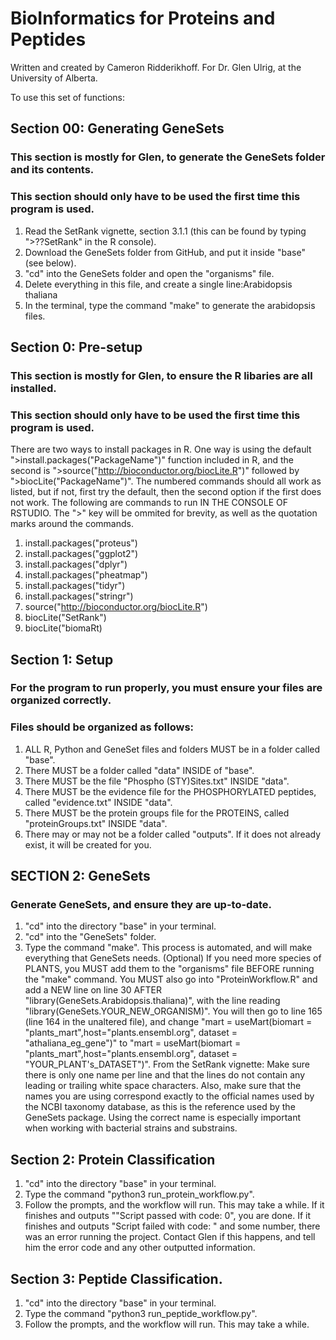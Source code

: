 # BioInformatics for Proteins and Peptides
Written and created by Cameron Ridderikhoff.
For Dr. Glen Ulrig, at the University of Alberta.

To use this set of functions:

## Section 00: Generating GeneSets
### This section is mostly for Glen, to generate the GeneSets folder and its contents.
### This section should only have to be used the first time this program is used.
1. Read the SetRank vignette, section 3.1.1 (this can be found by typing ">??SetRank" in the R console).
2. Download the GeneSets folder from GitHub, and put it inside "base" (see below).
3. "cd" into the GeneSets folder and open the "organisms" file.
4. Delete everything in this file, and create a single line:Arabidopsis thaliana
5. In the terminal, type the command "make" to generate the arabidopsis files.

## Section 0: Pre-setup
### This section is mostly for Glen, to ensure the R libaries are all installed.
### This section should only have to be used the first time this program is used.
There are two ways to install packages in R. One way is using the default ">install.packages("PackageName")" function included in R, and the second is ">source("http://bioconductor.org/biocLite.R")" followed by ">biocLite("PackageName")". The numbered commands should all work as listed, but if not, first try the default, then the second option if the first does not work. 
The following are commands to run IN THE CONSOLE OF RSTUDIO. The ">" key will be ommited for brevity, as well as the quotation marks around the commands.
1. install.packages("proteus")
2. install.packages("ggplot2")
3. install.packages("dplyr")
4. install.packages("pheatmap")
5. install.packages("tidyr")
6. install.packages("stringr")
7. source("http://bioconductor.org/biocLite.R")
8. biocLite("SetRank")
9. biocLite("biomaRt)


## Section 1: Setup
### For the program to run properly, you must ensure your files are organized correctly.
### Files should be organized as follows:
1. ALL R, Python and GeneSet files and folders MUST be in a folder called "base".
2. There MUST be a folder called "data" INSIDE of "base".
3. There MUST be the file "Phospho (STY)Sites.txt" INSIDE "data".
4. There MUST be the evidence file for the PHOSPHORYLATED peptides, called "evidence.txt" INSIDE "data".
5. There MUST be the protein groups file for the PROTEINS, called "proteinGroups.txt" INSIDE "data".
6. There may or may not be a folder called "outputs". If it does not already exist, it will be created for you.


## SECTION 2: GeneSets
### Generate GeneSets, and ensure they are up-to-date.
1. "cd" into the directory "base" in your terminal.
2. "cd" into the "GeneSets" folder.
3. Type the command "make". This process is automated, and will make everything that GeneSets needs.
(Optional) If you need more species of PLANTS, you MUST add them to the "organisms" file BEFORE running the "make" command. You MUST also go into "ProteinWorkflow.R" and add a NEW line on line 30 AFTER "library(GeneSets.Arabidopsis.thaliana)", with the line reading "library(GeneSets.YOUR_NEW_ORGANISM)". You will then go to line 165 (line 164 in the unaltered file), and change "mart = useMart(biomart = "plants_mart",host="plants.ensembl.org", dataset = "athaliana_eg_gene")" to "mart = useMart(biomart = "plants_mart",host="plants.ensembl.org", dataset = "YOUR_PLANT's_DATASET")". From the SetRank vignette: Make sure there is only one name per line and that the lines do not contain any leading or trailing white space characters. Also, make sure that the names you are using correspond exactly to the official names used by the NCBI taxonomy database, as this is the reference used by the GeneSets package. Using the correct name is especially important when working with bacterial strains and substrains.

## Section 2: Protein Classification
1. "cd" into the directory "base" in your terminal.
2. Type the command "python3 run_protein_workflow.py".
3. Follow the prompts, and the workflow will run. This may take a while.
If it finishes and outputs ""Script passed with code: 0", you are done. 
If it finishes and outputs "Script failed with code: " and some number, there was an error running the project. Contact Glen if this happens, and tell him the error code and any other outputted information.

## Section 3: Peptide Classification.
1. "cd" into the directory "base" in your terminal.
2. Type the command "python3 run_peptide_workflow.py".
3. Follow the prompts, and the workflow will run. This may take a while.